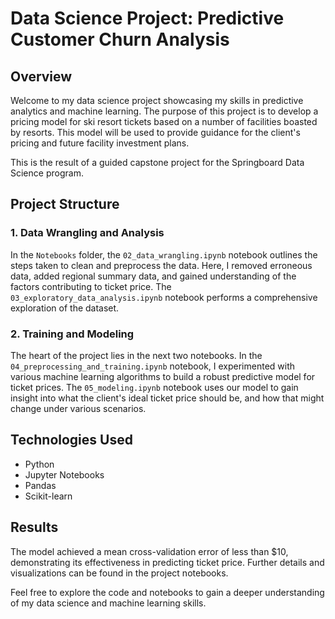 # Data Science Project: Predictive Customer Churn Analysis

## Overview

Welcome to my data science project showcasing my skills in predictive analytics and machine learning. The purpose of this project is to develop a pricing model for ski resort tickets based on a number of facilities boasted by resorts. This model will be used to provide guidance for the client's pricing and future facility investment plans.

This is the result of a guided capstone project for the Springboard Data Science program.

## Project Structure

### 1. Data Wrangling and Analysis

In the `Notebooks` folder, the `02_data_wrangling.ipynb` notebook outlines the steps taken to clean and preprocess the data. Here, I removed erroneous data, added regional summary data, and gained understanding of the factors contributing to ticket price. The `03_exploratory_data_analysis.ipynb` notebook performs a comprehensive exploration of the dataset.

### 2. Training and Modeling

The heart of the project lies in the next two notebooks. In the `04_preprocessing_and_training.ipynb` notebook, I experimented with various machine learning algorithms to build a robust predictive model for ticket prices. The `05_modeling.ipynb` notebook uses our model to gain insight into what the client's ideal ticket price should be, and how that might change under various scenarios.

## Technologies Used

- Python
- Jupyter Notebooks
- Pandas
- Scikit-learn

## Results

The model achieved a mean cross-validation error of less than $10, demonstrating its effectiveness in predicting ticket price. Further details and visualizations can be found in the project notebooks.

Feel free to explore the code and notebooks to gain a deeper understanding of my data science and machine learning skills.
